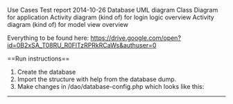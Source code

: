 

Use Cases
Test report 2014-10-26
Database UML diagram
Class Diagram for application
Activity diagram (kind of) for login logic overview
Activity diagram (kind of) for model view overview

Everything to be found here:
https://drive.google.com/open?id=0B2xSA_T08RU_R0FlTzRPRkRCaWs&authuser=0

==Run instructions==

1. Create the database
2. Import the structure with help from the database dump.
3. Make changes in /dao/database-config.php which looks like this:

-------------------------------
<?php

namespace BoostMyAllowanceApp\Model\Dao;


class DatabaseConfig {
    public $username = "the_db_username";
    public $password = "the_db_password";
    public $database = "the_db_name";
    public $host = "localhost";
}
-------------------------------
